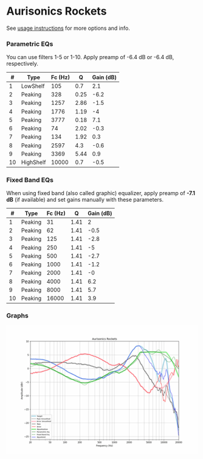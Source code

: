 # Aurisonics Rockets
See [usage instructions](https://github.com/jaakkopasanen/AutoEq#usage) for more options and info.

### Parametric EQs
You can use filters 1-5 or 1-10. Apply preamp of -6.4 dB or -6.4 dB, respectively.

|   # | Type      |   Fc (Hz) |    Q |   Gain (dB) |
|-----|-----------|-----------|------|-------------|
|   1 | LowShelf  |       105 | 0.7  |         2.1 |
|   2 | Peaking   |       328 | 0.25 |        -6.2 |
|   3 | Peaking   |      1257 | 2.86 |        -1.5 |
|   4 | Peaking   |      1776 | 1.19 |        -4   |
|   5 | Peaking   |      3777 | 0.18 |         7.1 |
|   6 | Peaking   |        74 | 2.02 |        -0.3 |
|   7 | Peaking   |       134 | 1.92 |         0.3 |
|   8 | Peaking   |      2597 | 4.3  |        -0.6 |
|   9 | Peaking   |      3369 | 5.44 |         0.9 |
|  10 | HighShelf |     10000 | 0.7  |        -0.5 |

### Fixed Band EQs
When using fixed band (also called graphic) equalizer, apply preamp of **-7.1 dB** (if available) and set gains manually with these parameters.

|   # | Type    |   Fc (Hz) |    Q |   Gain (dB) |
|-----|---------|-----------|------|-------------|
|   1 | Peaking |        31 | 1.41 |         2   |
|   2 | Peaking |        62 | 1.41 |        -0.5 |
|   3 | Peaking |       125 | 1.41 |        -2.8 |
|   4 | Peaking |       250 | 1.41 |        -5   |
|   5 | Peaking |       500 | 1.41 |        -2.7 |
|   6 | Peaking |      1000 | 1.41 |        -1.2 |
|   7 | Peaking |      2000 | 1.41 |        -0   |
|   8 | Peaking |      4000 | 1.41 |         6.2 |
|   9 | Peaking |      8000 | 1.41 |         5.7 |
|  10 | Peaking |     16000 | 1.41 |         3.9 |

### Graphs
![](./Aurisonics%20Rockets.png)
